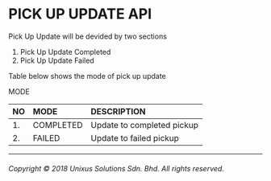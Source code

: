 # PICK UP UPDATE API

Pick Up Update will be devided by two sections

1. Pick Up Update Completed
2. Pick Up Update Failed

Table below shows the mode of pick up update

MODE

| NO | MODE | DESCRIPTION |
| :--- | :--- | :--- |
| 1. | COMPLETED | Update to completed pickup |
| 2. | FAILED | Update to failed pickup |





---

###### Copyright © 2018 Unixus Solutions Sdn. Bhd. All rights reserved.



